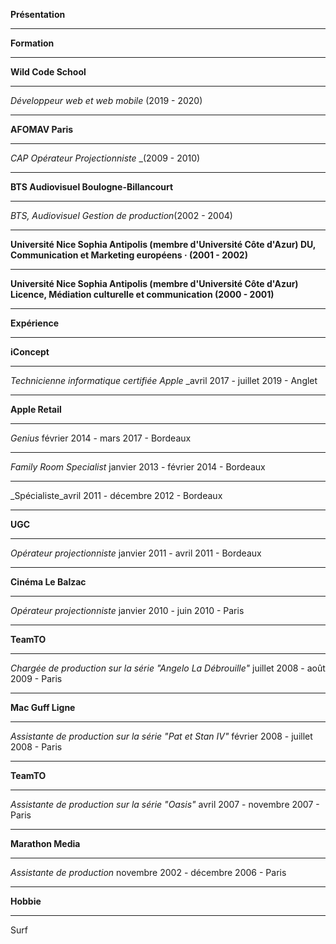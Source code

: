 

**Présentation**

---

**Formation**

---

**Wild Code School**

---
_Développeur web et web mobile_ (2019 - 2020)

---

**AFOMAV Paris**

---

_CAP Opérateur Projectionniste_ _(2009 - 2010)

---

**BTS Audiovisuel Boulogne-Billancourt**

---

_BTS, Audiovisuel Gestion de production_(2002 - 2004)

---

**Université Nice Sophia Antipolis (membre d'Université Côte d'Azur) DU, Communication et Marketing européens · (2001 - 2002)**

---

**Université Nice Sophia Antipolis (membre d'Université Côte d'Azur) Licence, Médiation culturelle et communication  (2000 - 2001)**

---


**Expérience**

---

**iConcept**

---

_Technicienne informatique certifiée Apple_ _avril 2017 - juillet 2019 - Anglet

---

**Apple Retail**

---

_Genius_ février 2014 - mars 2017 - Bordeaux

---

_Family Room Specialist_  janvier 2013 - février 2014 - Bordeaux

---

_Spécialiste_avril 2011 - décembre 2012 - Bordeaux

---

**UGC**

---

_Opérateur projectionniste_  janvier 2011 - avril 2011 - Bordeaux

---

**Cinéma Le Balzac**

---

_Opérateur projectionniste_ janvier 2010 - juin 2010 - Paris

---

**TeamTO**

---

_Chargée de production sur la série "Angelo La Débrouille"_ juillet 2008 - août 2009 - Paris

---

**Mac Guff Ligne**

---

_Assistante de production sur la série "Pat et Stan IV"_ février 2008 - juillet 2008 - Paris

---


**TeamTO**

---

_Assistante de production sur la série "Oasis"_  avril 2007 - novembre 2007 - Paris

---

**Marathon Media**

---

_Assistante de production_ novembre 2002 - décembre 2006 - Paris

---

**Hobbie**

---

Surf
